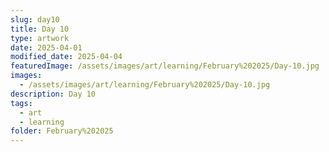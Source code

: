 ```yaml
---
slug: day10
title: Day 10
type: artwork
date: 2025-04-01
modified_date: 2025-04-04
featuredImage: /assets/images/art/learning/February%202025/Day-10.jpg
images:
  - /assets/images/art/learning/February%202025/Day-10.jpg
description: Day 10
tags:
  - art
  - learning
folder: February%202025
---
```

